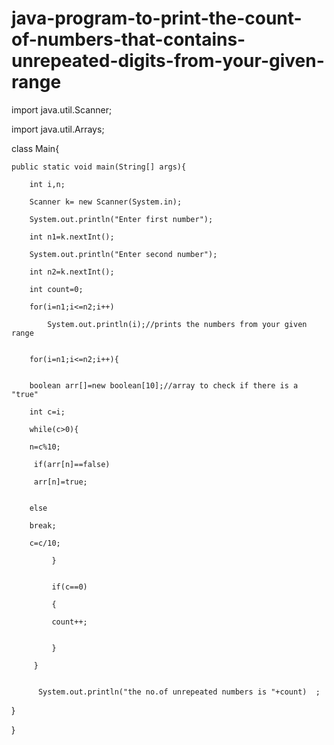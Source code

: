 # java-program-to-print-the-count-of-numbers-that-contains-unrepeated-digits-from-your-given-range
import java.util.Scanner;

import java.util.Arrays;

class Main{

    public static void main(String[] args){
        
        int i,n;
    
        Scanner k= new Scanner(System.in);
        
        System.out.println("Enter first number");
        
        int n1=k.nextInt();
        
        System.out.println("Enter second number");
        
        int n2=k.nextInt();
       
        int count=0;
        
        for(i=n1;i<=n2;i++)
        
            System.out.println(i);//prints the numbers from your given range
         
           
        for(i=n1;i<=n2;i++){
            
        
        boolean arr[]=new boolean[10];//array to check if there is a "true"
        
        int c=i;
        
        while(c>0){
        
        n=c%10;
            
         if(arr[n]==false)
        
         arr[n]=true;

        
        else
        
        break;
             
        c=c/10;
             
             }
               
    
             if(c==0)
         
             {
             
             count++;
             
    
             }
         
         }
         
        
          System.out.println("the no.of unrepeated numbers is "+count)  ;
       
}
    
}
